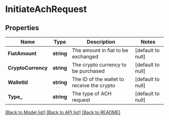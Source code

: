 # InitiateAchRequest

## Properties
Name | Type | Description | Notes
------------ | ------------- | ------------- | -------------
**FiatAmount** | **string** | The amount in fiat to be exchanged | [default to null]
**CryptoCurrency** | **string** | The crypto currency to be purchased | [default to null]
**WalletId** | **string** | The ID of the wallet to receive the crypto | [default to null]
**Type_** | **string** | The type of ACH request | [default to null]

[[Back to Model list]](../README.md#documentation-for-models) [[Back to API list]](../README.md#documentation-for-api-endpoints) [[Back to README]](../README.md)

